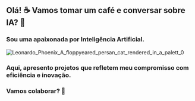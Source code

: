 ## Olá! ☕ **Vamos tomar um café e conversar sobre IA?** 🚀
### Sou uma apaixonada por Inteligência Artificial.
![Leonardo_Phoenix_A_floppyeared_persan_cat_rendered_in_a_palett_0](https://github.com/user-attachments/assets/4b21ced0-4492-49a3-a543-50c3119bb920)

### Aqui, apresento projetos que refletem meu compromisso com eficiência e inovação. 
### Vamos colaborar? 🌟


